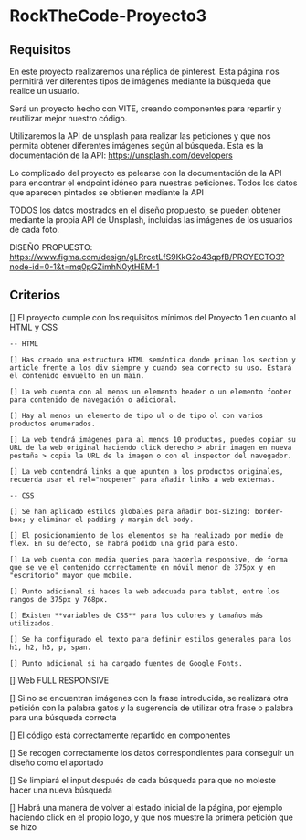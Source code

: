 # RockTheCode-Proyecto3

## Requisitos

En este proyecto realizaremos una réplica de pinterest. Esta página nos permitirá ver diferentes tipos de imágenes mediante la búsqueda que realice un usuario.

Será un proyecto hecho con VITE, creando componentes para repartir y reutilizar mejor nuestro código.

Utilizaremos la API de unsplash para realizar las peticiones y que nos permita obtener diferentes imágenes según al búsqueda. Esta es la documentación de la API: https://unsplash.com/developers

Lo complicado del proyecto es pelearse con la documentación de la API para encontrar el endpoint idóneo para nuestras peticiones. Todos los datos que aparecen pintados se obtienen mediante la API

TODOS los datos mostrados en el diseño propuesto, se pueden obtener mediante la propia API de Unsplash, incluidas las imágenes de los usuarios de cada foto.

DISEÑO PROPUESTO: https://www.figma.com/design/gLRrcetLfS9KkG2o43qpfB/PROYECTO3?node-id=0-1&t=mq0pGZimhN0ytHEM-1

## Criterios

[] El proyecto cumple con los requisitos mínimos del Proyecto 1 en cuanto al HTML y CSS

    -- HTML

    [] Has creado una estructura HTML semántica donde priman los section y article frente a los div siempre y cuando sea correcto su uso. Estará el contenido envuelto en un main.

    [] La web cuenta con al menos un elemento header o un elemento footer para contenido de navegación o adicional.

    [] Hay al menos un elemento de tipo ul o de tipo ol con varios productos enumerados.

    [] La web tendrá imágenes para al menos 10 productos, puedes copiar su URL de la web original haciendo click derecho > abrir imagen en nueva pestaña > copia la URL de la imagen o con el inspector del navegador.

    [] La web contendrá links a que apunten a los productos originales, recuerda usar el rel="noopener" para añadir links a web externas.

    -- CSS

    [] Se han aplicado estilos globales para añadir box-sizing: border-box; y eliminar el padding y margin del body.

    [] El posicionamiento de los elementos se ha realizado por medio de flex. En su defecto, se habrá podido una grid para esto.

    [] La web cuenta con media queries para hacerla responsive, de forma que se ve el contenido correctamente en móvil menor de 375px y en "escritorio" mayor que mobile.

    [] Punto adicional si haces la web adecuada para tablet, entre los rangos de 375px y 768px.

    [] Existen **variables de CSS** para los colores y tamaños más utilizados.

    [] Se ha configurado el texto para definir estilos generales para los h1, h2, h3, p, span.

    [] Punto adicional si ha cargado fuentes de Google Fonts.

[] Web FULL RESPONSIVE

[] Si no se encuentran imágenes con la frase introducida, se realizará otra petición con la palabra gatos y la sugerencia de utilizar otra frase o palabra para una búsqueda correcta

[] El código está correctamente repartido en componentes

[] Se recogen correctamente los datos correspondientes para conseguir un diseño como el aportado

[] Se limpiará el input después de cada búsqueda para que no moleste hacer una nueva búsqueda

[] Habrá una manera de volver al estado inicial de la página, por ejemplo haciendo click en el propio logo, y que nos muestre la primera petición que se hizo